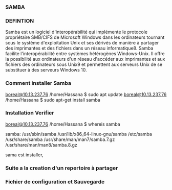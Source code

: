 

### SAMBA

### DEFINTION

Samba est un logiciel d'interopérabilité qui implémente le protocole propriétaire SMB/CIFS de Microsoft Windows dans les ordinateurs tournant sous le système d'exploitation Unix et ses dérivés de manière à partager des imprimantes et des fichiers dans un réseau informatique8. Samba facilite l'interopérabilité entre systèmes hétérogènes Windows-Unix. Il offre la possibilité aux ordinateurs d'un réseau d'accéder aux imprimantes et aux fichiers des ordinateurs sous Unix9 et permettent aux serveurs Unix de se substituer à des serveurs Windows 10.



### Comment installer Samba

boreal@10.13.237.76 /home/Hassana $ sudo apt update
boreal@10.13.237.76 /home/Hassana $ sudo apt-get install samba


### Installation Verifier

boreal@10.13.237.76 /home/Hassana $ whereis samba

samba: /usr/sbin/samba /usr/lib/x86_64-linux-gnu/samba /etc/samba /usr/share/samba /usr/share/man/man7/samba.7.gz /usr/share/man/man8/samba.8.gz

sama est installer, 

### Suite a la creation d'un repertoire à partager




### Fichier de configuration et Sauvegarde





